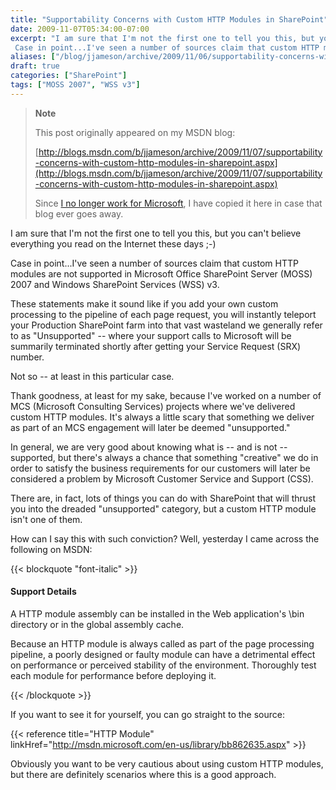 ```yaml
---
title: "Supportability Concerns with Custom HTTP Modules in SharePoint"
date: 2009-11-07T05:34:00-07:00
excerpt: "I am sure that I'm not the first one to tell you this, but you can't believe everything you read on the Internet these days ;-) 
 Case in point...I've seen a number of sources claim that custom HTTP modules are not supported in Microsoft Office SharePoint..."
aliases: ["/blog/jjameson/archive/2009/11/06/supportability-concerns-with-custom-http-modules-in-sharepoint.aspx", "/blog/jjameson/archive/2009/11/07/supportability-concerns-with-custom-http-modules-in-sharepoint.aspx"]
draft: true
categories: ["SharePoint"]
tags: ["MOSS 2007", "WSS v3"]
---
```


> **Note**
>
> This post originally appeared on my MSDN blog:
>
> [http://blogs.msdn.com/b/jjameson/archive/2009/11/07/supportability-concerns-with-custom-http-modules-in-sharepoint.aspx](http://blogs.msdn.com/b/jjameson/archive/2009/11/07/supportability-concerns-with-custom-http-modules-in-sharepoint.aspx)
>
> Since [I no longer work for Microsoft](/blog/jjameson/2011/09/02/last-day-with-microsoft), I have copied it here in case that blog ever goes away.

I am sure that I'm not the first one to tell you this, but you can't believe everything you read on the Internet these days ;-)

Case in point...I've seen a number of sources claim that custom HTTP modules are not supported in Microsoft Office SharePoint Server (MOSS) 2007 and Windows SharePoint Services (WSS) v3.

These statements make it sound like if you add your own custom processing to the pipeline of each page request, you will instantly teleport your Production SharePoint farm into that vast wasteland we generally refer to as "Unsupported" -- where your support calls to Microsoft will be summarily terminated shortly after getting your Service Request (SRX) number.

Not so -- at least in this particular case.

Thank goodness, at least for my sake, because I've worked on a number of MCS (Microsoft Consulting Services) projects where we've delivered custom HTTP modules. It's always a little scary that something we deliver as part of an MCS engagement will later be deemed "unsupported."

In general, we are very good about knowing what is -- and is not -- supported, but there's always a chance that something "creative" we do in order to satisfy the business requirements for our customers will later be considered a problem by Microsoft Customer Service and Support (CSS).

There are, in fact, lots of things you can do with SharePoint that will thrust you into the dreaded "unsupported" category, but a custom HTTP module isn't one of them.

How can I say this with such conviction? Well, yesterday I came across the following on MSDN:

{{< blockquote "font-italic" >}}

#### Support Details

A HTTP module assembly can be installed in the Web application's \bin directory or in the global assembly cache.

Because an HTTP module is always called as part of the page processing pipeline, a poorly designed or faulty module can have a detrimental effect on performance or perceived stability of the environment. Thoroughly test each module for performance before deploying it.

{{< /blockquote >}}

If you want to see it for yourself, you can go straight to the source:

{{< reference title="HTTP Module" linkHref="http://msdn.microsoft.com/en-us/library/bb862635.aspx" >}}

Obviously you want to be very cautious about using custom HTTP modules, but there are definitely scenarios where this is a good approach.

